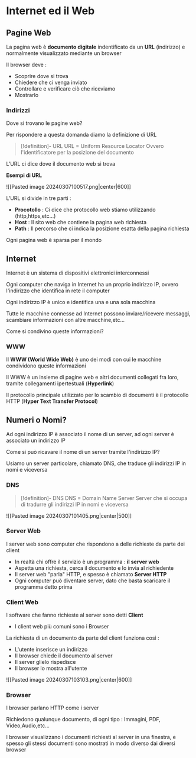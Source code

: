 # Internet ed il Web

## Pagine Web

La pagina web è **documento digitale** indentificato da un **URL** (indirizzo) e normalmente visualizzato mediante un browser

Il browser deve : 
- Scoprire dove si trova
- Chiedere che ci venga inviato
- Controllare e verificare ciò che riceviamo
- Mostrarlo

### Indirizzi

Dove si trovano le pagine web?

Per rispondere a questa domanda diamo la definizione di URL

>[!definition]- URL
>URL = Uniform Resource Locator
>Ovvero l'identificatore per la posizione del documento

L'URL ci dice dove il documento web si trova

**Esempi di URL**

![[Pasted image 20240307100517.png|center|600]]

L'URL si divide in tre parti : 
- **Procotollo** : Ci dice che protocollo web stiamo utilizzando (http,https,etc...)
- **Host** : Il sito web che contiene la pagina web richiesta
- **Path** : Il percorso che ci indica la posizione esatta della pagina richiesta

Ogni pagina web è sparsa per il mondo

## Internet

Internet è un sistema di dispositivi elettronici interconnessi

Ogni computer che naviga in Internet ha un proprio indirizzo IP, ovvero l'indirizzo che identifica in rete il computer

Ogni indirizzo IP è unico e identifica una e una sola macchina

Tutte le macchine connesse ad Internet possono inviare/ricevere messaggi, scambiare informazioni con altre macchine,etc...

Come si condivino queste informazioni?

### WWW

Il **WWW (World Wide Web)** è uno dei modi con cui le macchine condividono queste informazioni

Il WWW è un insieme di pagine web e altri documenti collegati fra loro, tramite collegamenti ipertestuali (**Hyperlink**)

Il protocollo principale utilizzato per lo scambio di documenti è il protocollo HTTP 
(**Hyper Text Transfer Protocol**)

## Numeri o Nomi?

Ad ogni indirizzo IP è associato il nome di un server, ad ogni server è associato un indirizzo IP

Come si può ricavare il nome di un server tramite l'indirizzo IP?

Usiamo un server particolare, chiamato DNS, che traduce gli indirizzi IP in nomi e viceversa

### DNS

>[!definition]- DNS
>DNS = Domain Name Server
>Server che si occupa di tradurre gli indirizzi IP in nomi e viceversa

![[Pasted image 20240307101405.png|center|500]]

### Server Web

I server web sono computer che rispondono a delle richieste da parte dei client
- In realtà chi offre il servizio è un programma :  **il server web**
- Aspetta una richiesta, cerca il documento e lo invia al richiedente
- Il server web "parla" HTTP, e spesso è chiamato **Server HTTP**
- Ogni computer può diventare server, dato che basta scaricare il programma detto prima

### Client Web

I software che fanno richieste al server sono detti **Client**
- I client web più comuni sono i Browser

La richiesta di un documento da parte del client funziona così :
- L'utente inserisce un indirizzo
- Il browser chiede il documento al server
- Il server glielo rispedisce
- Il browser lo mostra all'utente

![[Pasted image 20240307103103.png|center|600]]


### Browser

I browser parlano HTTP come i server

Richiedono qualunque documento, di ogni tipo : Immagini, PDF, Video,Audio,etc...

I browser visualizzano i documenti richiesti al server in una finestra, e spesso gli stessi documenti sono mostrati in modo diverso dai diversi browser


